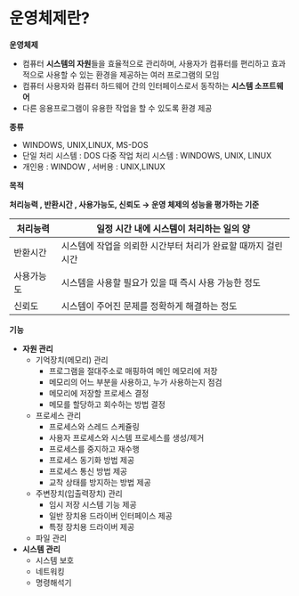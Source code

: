 # 운영체제란?

**운영체제** 

- 컴퓨터 **시스템의 자원**들을 효율적으로 관리하며, 사용자가 컴퓨터를 편리하고 효과적으로 사용할 수 있는 환경을 제공하는 여러 프로그램의 모임
- 컴퓨터 사용자와 컴퓨터 하드웨어 간의 인터페이스로서 동작하는 **시스템 소프트웨어**
- 다른 응용프로그램이 유용한 작업을 할 수 있도록 환경 제공

**종류**

- WINDOWS, UNIX,LINUX, MS-DOS
- 단일 처리 시스템 : DOS  다중 작업 처리 시스템 : WINDOWS, UNIX, LINUX
- 개인용 : WINDOW , 서버용 : UNIX,LINUX

**목적**

**처리능력 , 반환시간 , 사용가능도, 신뢰도 → 운영 체제의 성능을 평가하는 기준**

| 처리능력 | 일정 시간 내에 시스템이 처리하는 일의 양 |
| --- | --- |
| 반환시간 | 시스템에 작업을 의뢰한 시간부터 처리가 완료할 때까지 걸린 시간 |
| 사용가능도 | 시스템을 사용할 필요가 있을 때 즉시 사용 가능한 정도 |
| 신뢰도 | 시스템이 주어진 문제를 정확하게 해결하는 정도 |

**기능**

- **자원 관리**
    - 기억장치(메모리) 관리
        - 프로그램을 절대주소로 매핑하여 메인 메모리에 저장
        - 메모리의 어느 부분을 사용하고, 누가 사용하는지 점검
        - 메모리에 저장할 프로세스 결정
        - 메모를 할당하고 회수하는 방법 결정
    - 프로세스 관리
        - 프로세스와 스레드 스케쥴링
        - 사용자 프로세스와 시스템 프로세스를 생성/제거
        - 프로세스를 중지하고 재수행
        - 프로세스 동기화 방법 제공
        - 프로세스 통신 방법 제공
        - 교착 상태를 방지하는 방법 제공
    - 주변장치(입출력장치) 관리
        - 임시 저장 시스템 기능 제공
        - 일반 장치용 드라이버 인터페이스 제공
        - 특정 장치용 드라이버 제공
    - 파일 관리
- **시스템 관리**
    - 시스템 보호
    - 네트워킹
    - 명령해석기